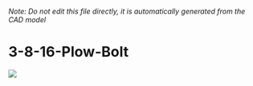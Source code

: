 ###### Note: Do not edit this file directly, it is automatically generated from the CAD model

# 3-8-16-Plow-Bolt

![](/project.svg)

